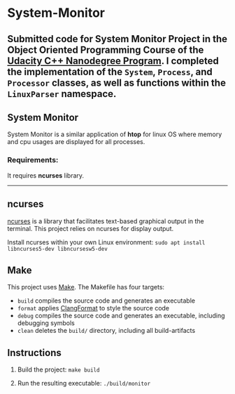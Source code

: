 # System-Monitor

Submitted code for System Monitor Project in the Object Oriented Programming Course of the [Udacity C++ Nanodegree Program](https://www.udacity.com/course/c-plus-plus-nanodegree--nd213). 
I completed the implementation of  the `System`, `Process`, and `Processor` classes, as well as functions within the `LinuxParser` namespace.
---
## System Monitor
System Monitor is a similar application of **htop** for linux OS where
memory and cpu usages are displayed for all processes.

### Requirements: 
It requires **ncurses** library.

---
## ncurses
[ncurses](https://www.gnu.org/software/ncurses/) is a library that facilitates text-based graphical output in the terminal. This project relies on ncurses for display output.

Install ncurses within your own Linux environment: `sudo apt install libncurses5-dev libncursesw5-dev`

## Make
This project uses [Make](https://www.gnu.org/software/make/). The Makefile has four targets:
* `build` compiles the source code and generates an executable
* `format` applies [ClangFormat](https://clang.llvm.org/docs/ClangFormat.html) to style the source code
* `debug` compiles the source code and generates an executable, including debugging symbols
* `clean` deletes the `build/` directory, including all build-artifacts

## Instructions

1. Build the project: `make build`

2. Run the resulting executable: `./build/monitor`

